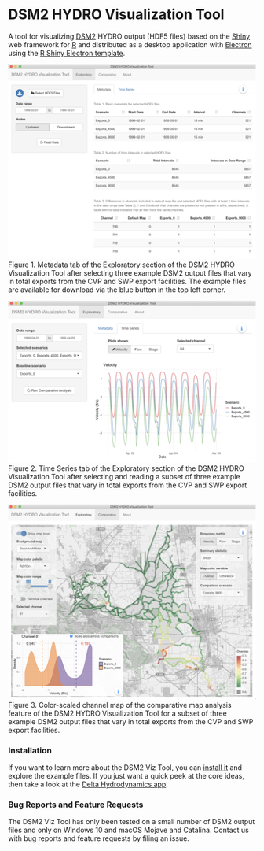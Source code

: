 # DSM2 HYDRO Visualization Tool

A tool for visualizing [DSM2](http://baydeltaoffice.water.ca.gov/modeling/deltamodeling/models/dsm2/dsm2.cfm) HYDRO output (HDF5 files) based on the [Shiny](https://shiny.rstudio.com/) web framework for [R](https://www.r-project.org/) and distributed as a desktop application with [Electron](https://electronjs.org/) using the [R Shiny Electron template](https://github.com/dirkschumacher/r-shiny-electron).

![](docs/Figure1.png)
Figure 1. Metadata tab of the Exploratory section of the DSM2 HYDRO Visualization Tool after selecting three example DSM2 output files that vary in total exports from the CVP and SWP export facilities. The example files are available for download via the blue button in the top left corner.

![](docs/Figure2.png)
Figure 2. Time Series tab of the Exploratory section of the DSM2 HYDRO Visualization Tool after selecting and reading a subset of three example DSM2 output files that vary in total exports from the CVP and SWP export facilities. 

![](docs/Figure3.png)
Figure 3. Color-scaled channel map of the comparative map analysis feature of the DSM2 HYDRO Visualization Tool for a subset of three example DSM2 output files that vary in total exports from the CVP and SWP export facilities.

### Installation

If you want to learn more about the DSM2 Viz Tool, you can [install it](https://github.com/fishsciences/DSM2-Viz-Tool/releases/tag/v0.2.0) and explore the example files. If you just want a quick peek at the core ideas, then take a look at the [Delta Hydrodynamics app](https://fishsciences.shinyapps.io/delta-hydrodynamics/).

### Bug Reports and Feature Requests

The DSM2 Viz Tool has only been tested on a small number of DSM2 output files and only on Windows 10 and macOS Mojave and Catalina. Contact us with bug reports and feature requests by filing an issue.
